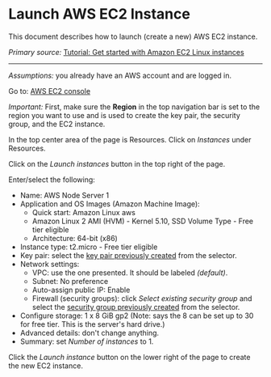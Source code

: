 # Launch AWS EC2 Instance

This document describes how to launch (create a new) AWS EC2 instance.

*Primary source:* [Tutorial: Get started with Amazon EC2 Linux instances](https://docs.aws.amazon.com/AWSEC2/latest/UserGuide/EC2_GetStarted.html#ec2-launch-instance_linux)

---

*Assumptions:* you already have an AWS account and are logged in.

Go to: [AWS EC2 console](https://console.aws.amazon.com/ec2/)

*Important:* First, make sure the **Region** in the top navigation bar is set to the region you want to use and is used to create the key pair,
the security group, and the EC2 instance.

In the top center area of the page is Resources. Click on *Instances* under Resources.

Click on the *Launch instances* button in the top right of the page.

Enter/select the following:

* Name: AWS Node Server 1
* Application and OS Images (Amazon Machine Image): 
  * Quick start: Amazon Linux aws
  * Amazon Linux 2 AMI (HVM) - Kernel 5.10, SSD Volume Type - Free tier eligible
  * Architecture: 64-bit (x86)
* Instance type: t2.micro - Free tier eligible
* Key pair: select the [key pair previously created](aws_key_pair.md) from the selector.
* Network settings: 
  * VPC: use the one presented. It should be labeled *(default)*.
  * Subnet: No preference
  * Auto-assign public IP: Enable
  * Firewall (security groups): click *Select existing security group* and select the [security group previously created](aws_security_group.md) from the selector.
* Configure storage: 1 x 8 GiB gp2 (Note: says the 8 can be set up to 30 for free tier. This is the server's hard drive.)
* Advanced details: don't change anything.
* Summary: set *Number of instances* to 1.

Click the *Launch instance* button on the lower right of the page to create the new EC2 instance.
